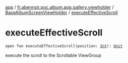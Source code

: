[app](../../index.md) / [fr.abennsir.poc.album.app.gallery.viewholder](../index.md) / [BaseAlbumScreenViewHolder](index.md) / [executeEffectiveScroll](./execute-effective-scroll.md)

# executeEffectiveScroll

`open fun executeEffectiveScroll(position: `[`Int`](https://kotlinlang.org/api/latest/jvm/stdlib/kotlin/-int/index.html)`): `[`Unit`](https://kotlinlang.org/api/latest/jvm/stdlib/kotlin/-unit/index.html)

execute the scroll to the Scrollable ViewGroup

